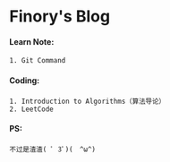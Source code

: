 # Finory's Blog  #
#### Learn Note:  
    1. Git Command  
#### Coding:  
    1. Introduction to Algorithms（算法导论）  
    2. LeetCode  
#### PS:  
    不过是渣渣( ﾟ 3ﾟ)(　^ω^)
